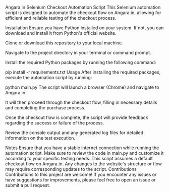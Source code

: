 Angara.in Selenium Checkout Automation Script
This Selenium automation script is designed to automate the checkout flow on Angara.in, allowing for efficient and reliable testing of the checkout process.

Installation
Ensure you have Python installed on your system. If not, you can download and install it from Python's official website.

Clone or download this repository to your local machine.

Navigate to the project directory in your terminal or command prompt.

Install the required Python packages by running the following command:

pip install -r requirements.txt
Usage
After installing the required packages, execute the automation script by running:

python main.py
The script will launch a browser (Chrome) and navigate to Angara.in.

It will then proceed through the checkout flow, filling in necessary details and completing the purchase process.

Once the checkout flow is complete, the script will provide feedback regarding the success or failure of the process.

Review the console output and any generated log files for detailed information on the test execution.

Notes
Ensure that you have a stable internet connection while running the automation script.
Make sure to review the code in main.py and customize it according to your specific testing needs.
This script assumes a default checkout flow on Angara.in. Any changes to the website's structure or flow may require corresponding updates to the script.
Contributions
Contributions to this project are welcome! If you encounter any issues or have suggestions for improvements, please feel free to open an issue or submit a pull request.
